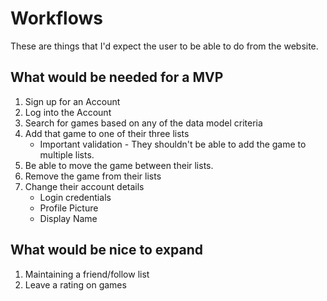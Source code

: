 # Workflows
These are things that I'd expect the user to be able to do from the website.
## What would be needed for a MVP

 1. Sign up for an Account
 2. Log into the Account
 3. Search for games based on any of the data model criteria
 4. Add that game to one of their three lists
	 * Important validation - They shouldn't be able to add the game to multiple lists.
 5. Be able to move the game between their lists.
 6. Remove the game from their lists
 7. Change their account details
	 * Login credentials
	 * Profile Picture
	 * Display Name

## What would be nice to expand
1. Maintaining a friend/follow list
2. Leave a rating on games
